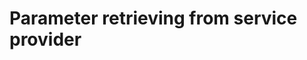 ﻿---
Author: stanac
CreatedDate: 2017-04-15
Title: From service provider (DI container)
RenderTitle: false
IsHtml: false
Id: parameter-retrieving-from-service-provider
ParentPageId: parameter-retrieving
---

# Parameter retrieving from service provider